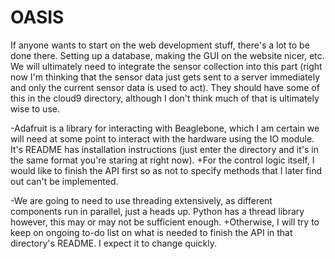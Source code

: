 # OASIS

If anyone wants to start on the web development stuff, there's a lot to be done there. Setting up a database, making the GUI on the website nicer, etc. We will ultimately need to integrate the sensor collection into this part (right now I'm thinking that the sensor data just gets sent to a server immediately and only the current sensor data is used to act). They should have some of this in the cloud9 directory, although I don't think much of that is ultimately wise to use.
  		  
 -Adafruit is a library for interacting with Beaglebone, which I am certain we will need at some point to interact with the hardware using the IO module.  It's README has installation instructions (just enter the directory and it's in the same format you're staring at right now). 		 +For the control logic itself, I would like to finish the API first so as not to specify methods that I later find out can't be implemented.
  		  
 -We are going to need to use threading extensively, as different components run in parallel, just a heads up. Python has a thread library however, this may or may not be sufficient enough. 		 +Otherwise, I will try to keep on ongoing to-do list on what is needed to finish the API in that directory's README. I expect it to change quickly.

